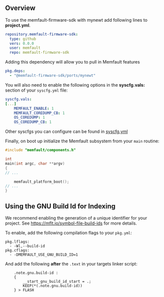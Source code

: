 ## Overview

To use the memfault-firmware-sdk with mynewt add following lines to
**project.yml**.

```yaml
repository.memfault-firmware-sdk:
  type: github
  vers: 0.0.0
  user: memfault
  repo: memfault-firmware-sdk
```

Adding this dependency will allow you to pull in Memfault features

```yaml
pkg.deps:
  - "@memfault-firmware-sdk/ports/mynewt"
```

You will also need to enable the following options in the **syscfg.vals:**
section of your `syscfg.yml` file:

```yaml
syscfg.vals:
[...]
    MEMFAULT_ENABLE: 1
    MEMFAULT_COREDUMP_CB: 1
    OS_COREDUMP: 1
    OS_COREDUMP_CB: 1
```

Other syscfgs you can configure can be found in [syscfg.yml](syscfg.yml)

Finally, on boot up initialize the Memfault subsystem from your `main` routine:

```c
#include "memfault/components.h"

int
main(int argc, char **argv)
{
// ...

    memfault_platform_boot();
// ...
}
```

## Using the GNU Build Id for Indexing

We recommend enabling the generation of a unique identifier for your project.
See https://mflt.io/symbol-file-build-ids for more details.

To enable, add the following compilation flags to your `pkg.yml`:

```
pkg.lflags:
  - -Wl,--build-id
pkg.cflags:
  - -DMEMFAULT_USE_GNU_BUILD_ID=1
```

And add the following **after** the `.text` in your targets linker script:

```
    .note.gnu.build-id :
    {
        __start_gnu_build_id_start = .;
        KEEP(*(.note.gnu.build-id))
    } > FLASH
```

